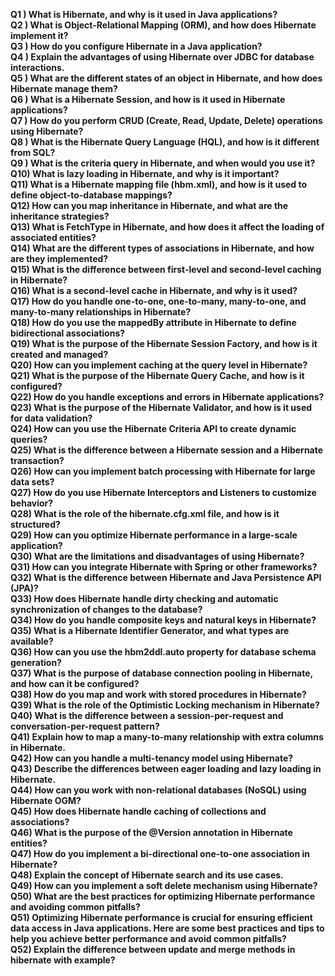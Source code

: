 **Q1 ) What is Hibernate, and why is it used in Java applications?**\
**Q2 ) What is Object-Relational Mapping (ORM), and how does Hibernate implement it?**\
**Q3 ) How do you configure Hibernate in a Java application?**\
**Q4 ) Explain the advantages of using Hibernate over JDBC for database interactions.**\
**Q5 ) What are the different states of an object in Hibernate, and how does Hibernate manage them?**\
**Q6 ) What is a Hibernate Session, and how is it used in Hibernate applications?**\
**Q7 ) How do you perform CRUD (Create, Read, Update, Delete) operations using Hibernate?**\
**Q8 ) What is the Hibernate Query Language (HQL), and how is it different from SQL?**\
**Q9 ) What is the criteria query in Hibernate, and when would you use it?**\
**Q10) What is lazy loading in Hibernate, and why is it important?**\
**Q11) What is a Hibernate mapping file (hbm.xml), and how is it used to define object-to-database mappings?**\
**Q12) How can you map inheritance in Hibernate, and what are the inheritance strategies?**\
**Q13) What is FetchType in Hibernate, and how does it affect the loading of associated entities?**\
**Q14) What are the different types of associations in Hibernate, and how are they implemented?**\
**Q15) What is the difference between first-level and second-level caching in Hibernate?**\
**Q16) What is a second-level cache in Hibernate, and why is it used?**\
**Q17) How do you handle one-to-one, one-to-many, many-to-one, and many-to-many relationships in Hibernate?**\
**Q18) How do you use the mappedBy attribute in Hibernate to define bidirectional associations?**\
**Q19) What is the purpose of the Hibernate Session Factory, and how is it created and managed?**\
**Q20) How can you implement caching at the query level in Hibernate?**\
**Q21) What is the purpose of the Hibernate Query Cache, and how is it configured?**\
**Q22) How do you handle exceptions and errors in Hibernate applications?**\
**Q23) What is the purpose of the Hibernate Validator, and how is it used for data validation?**\
**Q24) How can you use the Hibernate Criteria API to create dynamic queries?**\
**Q25) What is the difference between a Hibernate session and a Hibernate transaction?**\
**Q26) How can you implement batch processing with Hibernate for large data sets?**\
**Q27) How do you use Hibernate Interceptors and Listeners to customize behavior?**\
**Q28) What is the role of the hibernate.cfg.xml file, and how is it structured?**\
**Q29) How can you optimize Hibernate performance in a large-scale application?**\
**Q30) What are the limitations and disadvantages of using Hibernate?**\
**Q31) How can you integrate Hibernate with Spring or other frameworks?**\
**Q32) What is the difference between Hibernate and Java Persistence API (JPA)?**\
**Q33) How does Hibernate handle dirty checking and automatic synchronization of changes to the database?**\
**Q34) How do you handle composite keys and natural keys in Hibernate?**\
**Q35) What is a Hibernate Identifier Generator, and what types are available?**\
**Q36) How can you use the hbm2ddl.auto property for database schema generation?**\
**Q37) What is the purpose of database connection pooling in Hibernate, and how can it be configured?**\
**Q38) How do you map and work with stored procedures in Hibernate?**\
**Q39) What is the role of the Optimistic Locking mechanism in Hibernate?**\
**Q40) What is the difference between a session-per-request and conversation-per-request pattern?**\
**Q41) Explain how to map a many-to-many relationship with extra columns in Hibernate.**\
**Q42) How can you handle a multi-tenancy model using Hibernate?**\
**Q43) Describe the differences between eager loading and lazy loading in Hibernate.**\
**Q44) How can you work with non-relational databases (NoSQL) using Hibernate OGM?**\
**Q45) How does Hibernate handle caching of collections and associations?**\
**Q46) What is the purpose of the @Version annotation in Hibernate entities?**\
**Q47) How do you implement a bi-directional one-to-one association in Hibernate?**\
**Q48) Explain the concept of Hibernate search and its use cases.**\
**Q49) How can you implement a soft delete mechanism using Hibernate?**\
**Q50) What are the best practices for optimizing Hibernate performance and avoiding common pitfalls?**\
**Q51) Optimizing Hibernate performance is crucial for ensuring efficient data access in Java applications. Here are some best practices and tips to help you achieve better performance and avoid common pitfalls?**\
**Q52) Explain the difference between update and merge methods in hibernate with example?**


